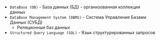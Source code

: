 * `DataBase (DB)` - База данных (БД) - организованная коллекция данных
* `DataBase Management System (DBMS)` - Система Управления Базами Данных (СУБД)
    * Реляционные баз данных 
* `Structured Query Language (SQL)` - Язык структурированных запросов   